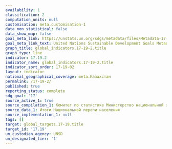 ```yaml
---
availability: 1
classification: 2
computation_units: null
customisation: meta.customisation-1
data_non_statistical: false
data_show_map: false
goal_meta_link: https://unstats.un.org/sdgs/metadata/files/Metadata-17-19-02a.pdf
goal_meta_link_text: United Nations Sustainable Development Goals Metadata (pdf 468kB)
graph_title: global_indicators.17-19-2.title
graph_type: line
indicator: 17.19.2
indicator_name: global_indicators.17-19-2.title
indicator_sort_order: 17-19-02
layout: indicator
national_geographical_coverage: meta.Казахстан
permalink: /17-19-2/
published: true
reporting_status: complete
sdg_goal: '17'
source_active_1: true
source_compilation_1: Комитет по статистике Министерство национальной экономики РК
source_data_1: Итоги Национальной перепи населения
source_implementation_1: null
tags: []
target: global_targets.17-19.title
target_id: '17.19'
un_custodian_agency: UNSD
un_designated_tier: '1'
---
```

